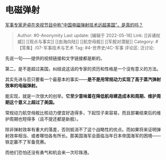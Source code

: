 # 电磁弹射
[军事专家尹卓在央视节目中称“中国电磁弹射技术远超美国”，是真的吗？](https://www.zhihu.com/question/263607685/answer/2490459898)

> Author: #0-Anonymity
> Last update: [编辑于 2022-05-18]
> Link: [[诉诸权威]] [[观点与事实]] [[由海向陆]] [[航空母舰]] [[军舰对潜艇]]
> Category: #【答集】/07-军事技术与艺术
> Tag: #4-世界史/4C-军事
> 评论区:
> 泛讨论:

先说一句——提供的视频链接和文字链接都是断的。

第二，是不是超过美国，纠结说这话的专家的资历和性格是一个没有意义的方法。

其实先进与否只要看一个最基本的事实——**是不是用常规动力实现了高于蒸汽弹射效率的电磁弹射。**

能实现，就是一次很大的创举。**它至少意味着在降低航母建造成本和周期、维护周期这个意义上超过了美国。**

常规动力航空母舰比核动力便宜好造得多，下起饺子来容易，而且部署结束后的维护周期也短得多（且不提还都是新舰）。

除非弹射效率有重大的落差，否则抵消不了这个战略性的优点。而如果将来证明弹射效率相当、或者哪怕各有所长。那美国海军会面临当年日本帝国海军的困境——铁定赢不了军备竞赛。

而他们恐怕还没有勇气和机会来一次珍珠港。
